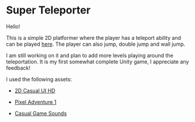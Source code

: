 # Super Teleporter

Hello!

This is a simple 2D platformer where the player has a teleport ability and can be played [here](https://rpascalie.github.io/SuperTeleporter/).
The player can also jump, double jump and wall jump.

I am still working on it and plan to add more levels playing around the teleportation. 
It is my first somewhat complete Unity game, I appreciate any feedback!

I used the following assets:

- [2D Casual UI HD](https://assetstore.unity.com/packages/2d/gui/icons/2d-casual-ui-hd-82080)

- [Pixel Adventure 1](https://assetstore.unity.com/?q=pixel%20adventure%201&orderBy=1)

- [Casual Game Sounds](https://assetstore.unity.com/packages/audio/sound-fx/free-casual-game-sfx-pack-54116)


